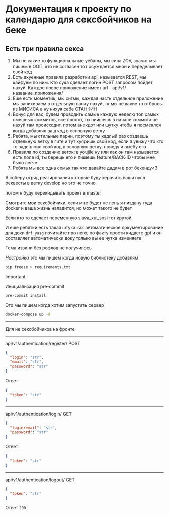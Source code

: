 <h1>Документация к проекту по календарю для сексбойчиков на беке</h1>

<h2>Есть три правила секса</h2>

1) Мы не какие то функциональные уебаны, мы сила ZOV, значит мы пишем в ООП, кто не согласен тот осуждается мной и
   переделывает свой код
2) Есть ахуенные правила разработки api, называется REST, мы кайфуем по ним. Кто сука сделает логин POST запросом пойдет
   нахуй. Каждое новое приложение имеет url - api/v1/название_приложения/
3) Еще есть моментик, мы сигмы, каждая часть отдельное приложение мы запихиваем в отдельную папку нахуй, тк мы не какие
   то отбросы из МИСИСА а ну нихуя себе СТАНКИН
4) Бонус для вас, будем проводить самые каждую неделю топ самых смешных коммитов, все просто, ты пиишешь в начале
   коммита че нахуй там происходит, потом анекдот или шутку чтобы я посмеялся когда добавлял ваш код в основную ветку
5) Ребята, мы стильные парни, поэтому ты кадлый раз создаешь отдельную ветку в гите и тут хуяришь свой код, если я увижу
   что кто то задеплоил свой код в основную ветку, приеду и выебу его
6) Правила по созданию веток: в youjile ну или как он там называется есть поле id, ты берещь его и пишешь
   feature/BACK-ID чтобы мне было легче
7) Ребята мы все одна семья так что давайте дадим в рот бекенду<3

Я соберу отряд реагирования которые буду херачить ваши пулл реквесты в ветку develop
но это не точно

потом я буду перекидывать проект в master

Смотрите мои сексбойчики, если мне будет не лень я пиздану туда docker и ваша жизнь наладится, но может такого не будет

Если кто то сделает переменную slava_xui_sosi тот крутой

И еще ребятки есть такая штука как автоматическое документирование для доки `drf_yasg` почитайте про него, по факту
прости кидаете gpt и он составляет автоматически доку только вы ее чутка изменяете

Тема извини без рофлов не получилось

*Настройка*
это мы пишем когда новую библиотеку добавлям

```bash
pip freeze > requirements.txt   
```
> [!IMPORTANT]
> Инициализация pre-commit
> ```bash
> pre-commit install
> ```

Это мы пишем когда хотим запустить сервер

```bash
docker-compose up -d
```

***
Для не сексбойчиков на фронте
***
api/v1/authentication/register/ POST

```JSON
{
  "login": "str",
  "email": "str",
  "password": "str"
}
```

Ответ

```JSON
{
  "token": "str"
}
```

***
api/v1/authentication/login/ GET

```JSON
{
  "login/email": "str",
  "password": "str"
}
```

Ответ

```JSON
{
  "token": "str"
}
```

***
api/v1/authentication/logout/ GET

```JSON
{
  "token": "str"
}
```

Ответ `200`
